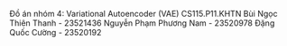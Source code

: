 Đồ án nhóm 4: Variational Autoencoder (VAE)
CS115.P11.KHTN
Bùi Ngọc Thiên Thanh - 23521436
Nguyễn Phạm Phương Nam - 23520978
Đặng Quốc Cường - 23520192
